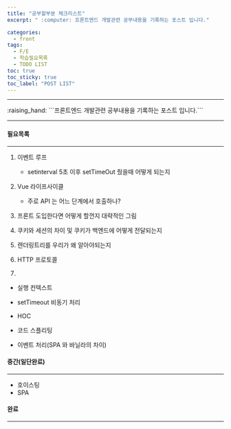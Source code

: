 ```yaml
---
title: "공부할부분 체크리스트"
excerpt: " :computer: 프론트엔드 개발관련 공부내용을 기록하는 포스트 입니다."

categories:
  - front
tags:
  - F/E
  - 학습필요목록
  - TODO LIST
toc: true
toc_sticky: true
toc_label: "POST LIST"
---
```


<hr>
:raising_hand:  ```프론트엔드 개발관련 공부내용을 기록하는 포스트 입니다.```
<hr>

#### 필요목록

---

1. 이벤트 루프

   - setinterval 5초 이후 setTimeOut 줬을때 어떻게 되는지

2. Vue 라이프사이클

   - 주로 API 는 어느 단계에서 호출하나?

3. 프론트 도입한다면 어떻게 할껀지 대략적인 그림
4. 쿠키와 세션의 차이 및 쿠키가 백엔드에 어떻게 전달되는지
5. 렌더링트리를 우리가 왜 알아야되는지
6. HTTP 프로토콜
7.

- 실행 컨텍스트
- setTimeout 비동기 처리
- HOC
- 코드 스플리팅

- 이벤트 처리(SPA 와 바닐라의 차이)

#### 중간(일단완료)

---

- 호이스팅
- SPA

#### 완료

---
